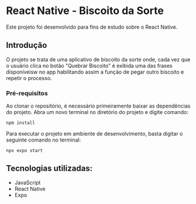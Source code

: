 # React Native - Biscoito da Sorte

Este projeto foi desenvolvido para fins de estudo sobre o React Native.

## Introdução

O projeto se trata de uma aplicativo de biscoito da sorte onde, cada vez que o usuário clica no botão "Quebrar Biscoito" é exibida uma das frases disponíveisw no app habilitando assim a função de pegar outro biscoito e repetir o processo.

### Pré-requisitos

Ao clonar o repositório, é necessário primeiramente baixar as dependências do projeto. Abra um novo terminal no diretório do projeto e digite comando:

```
npm install
```

Para executar o projeto em ambiente de desenvolvimento, basta digitar o seguinte comando no terminal:

```
npx expo start
```

## Tecnologias utilizadas:

- JavaScript
- React Native
- Expo
